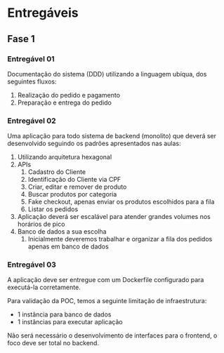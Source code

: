 # Entregáveis

## Fase 1

### Entregável 01

Documentação do sistema (DDD) utilizando a linguagem ubíqua, dos seguintes fluxos:

1. Realização do pedido e pagamento
2. Preparação e entrega do pedido

### Entregável 02

Uma aplicação para todo sistema de backend (monolito) que deverá ser desenvolvido seguindo os padrões apresentados nas aulas:

1. Utilizando arquitetura hexagonal
2. APIs
    1. Cadastro do Cliente
    2. Identificação do Cliente via CPF
    3. Criar, editar e remover de produto
    4. Buscar produtos por categoria
    5. Fake checkout, apenas enviar os produtos escolhidos para a fila
    6. Listar os pedidos
3. Aplicação deverá ser escalável para atender grandes volumes nos horários de pico
4. Banco de dados a sua escolha
    1. Inicialmente deveremos trabalhar e organizar a fila dos pedidos apenas em banco de dados

### Entregável 03

A aplicação deve ser entregue com um Dockerfile configurado para executá-la corretamente.

Para validação da POC, temos a seguinte limitação de infraestrutura:

- 1 instância para banco de dados
- 1 instâncias para executar aplicação

Não será necessário o desenvolvimento de interfaces para o frontend, o foco deve ser total no backend.
